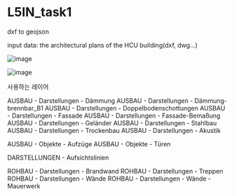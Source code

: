 # L5IN_task1

dxf to geojson

input data: the architectural plans of the HCU building(dxf, dwg...)


![image](https://user-images.githubusercontent.com/36185863/146599197-d2d3bb14-1dc3-4afa-a9ba-904a4fff6cf7.png)

![image](https://user-images.githubusercontent.com/36185863/146599240-a79d8ea8-4d7b-4b04-a0b9-8810acc17ca4.png)


사용하는 레이어

AUSBAU - Darstellungen - Dämmung
AUSBAU - Darstellungen - Dämmung-brennbar_B1
AUSBAU - Darstellungen - Doppelbodenschottungen
AUSBAU - Darstellungen - Fassade
AUSBAU - Darstellungen - Fassade-Bemaßung
AUSBAU - Darstellungen - Geländer
AUSBAU - Darstellungen - Stahlbau
AUSBAU - Darstellungen - Trockenbau
AUSBAU - Darstellungen - Akustik

AUSBAU - Objekte - Aufzüge
AUSBAU - Objekte - Türen

DARSTELLUNGEN - Aufsichtslinien

ROHBAU - Darstellungen - Brandwand
ROHBAU - Darstellungen - Treppen
ROHBAU - Darstellungen - Wände
ROHBAU - Darstellungen - Wände - Mauerwerk

